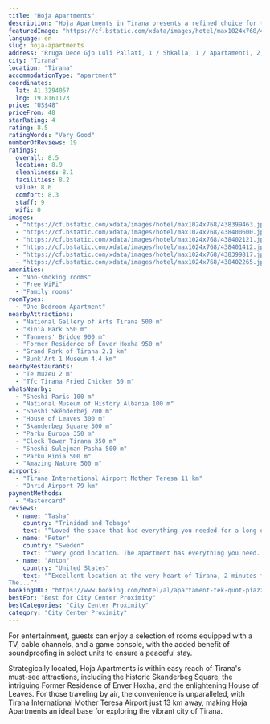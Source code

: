```yaml
---
title: "Hoja Apartments"
description: "Hoja Apartments in Tirana presents a refined choice for travelers seeking both comfort and convenience in the heart of the city."
featuredImage: "https://cf.bstatic.com/xdata/images/hotel/max1024x768/438399463.jpg?k=6ebde4d330a676fe8f9c88f3d5da6aea6a03de9e8447f5ce299e728fde64318d&o=&hp=1"
language: en
slug: hoja-apartments
address: "Rruga Dede Gjo Luli Pallati, 1 / Shkalla, 1 / Apartamenti, 2, 1001 Tirana, Albania"
city: "Tirana"
location: "Tirana"
accommodationType: "apartment"
coordinates:
  lat: 41.3294057
  lng: 19.8161173
price: "US$48"
priceFrom: 48
starRating: 4
rating: 8.5
ratingWords: "Very Good"
numberOfReviews: 19
ratings:
  overall: 8.5
  location: 8.9
  cleanliness: 8.1
  facilities: 8.2
  value: 8.6
  comfort: 8.3
  staff: 9
  wifi: 0
images:
  - "https://cf.bstatic.com/xdata/images/hotel/max1024x768/438399463.jpg?k=6ebde4d330a676fe8f9c88f3d5da6aea6a03de9e8447f5ce299e728fde64318d&o=&hp=1"
  - "https://cf.bstatic.com/xdata/images/hotel/max1024x768/438400600.jpg?k=bf2fa4c2d1237a9c2822cf954781651610abb96fe46a251dd20c6fb993617d95&o=&hp=1"
  - "https://cf.bstatic.com/xdata/images/hotel/max1024x768/438402121.jpg?k=17d92da7e0d443c4f5ec75e53091a05fb95bf17cb8b4c3bef515162e4a934a54&o=&hp=1"
  - "https://cf.bstatic.com/xdata/images/hotel/max1024x768/438401412.jpg?k=43a7998ee89bbef3b9dec484f457738bd44a755aa3a096d8425f5a2579a690ce&o=&hp=1"
  - "https://cf.bstatic.com/xdata/images/hotel/max1024x768/438399817.jpg?k=04834b259c81adb472944d917fee2d7e3f1db4946a7c513d533e2a809fee4660&o=&hp=1"
  - "https://cf.bstatic.com/xdata/images/hotel/max1024x768/438402265.jpg?k=e1204f76039be0fce08392f1a1ec1388cadbb49a4b97ac99dbc06d3ee2891003&o=&hp=1"
amenities:
  - "Non-smoking rooms"
  - "Free WiFi"
  - "Family rooms"
roomTypes:
  - "One-Bedroom Apartment"
nearbyAttractions:
  - "National Gallery of Arts Tirana 500 m"
  - "Rinia Park 550 m"
  - "Tanners' Bridge 900 m"
  - "Former Residence of Enver Hoxha 950 m"
  - "Grand Park of Tirana 2.1 km"
  - "Bunk'Art 1 Museum 4.4 km"
nearbyRestaurants:
  - "Te Muzeu 2 m"
  - "Tfc Tirana Fried Chicken 30 m"
whatsNearby:
  - "Sheshi Paris 100 m"
  - "National Museum of History Albania 100 m"
  - "Sheshi Skënderbej 200 m"
  - "House of Leaves 300 m"
  - "Skanderbeg Square 300 m"
  - "Parku Europa 350 m"
  - "Clock Tower Tirana 350 m"
  - "Sheshi Sulejman Pasha 500 m"
  - "Parku Rinia 500 m"
  - "Amazing Nature 500 m"
airports:
  - "Tirana International Airport Mother Teresa 11 km"
  - "Ohrid Airport 79 km"
paymentMethods:
  - "Mastercard"
reviews:
  - name: "Tasha"
    country: "Trinidad and Tobago"
    text: "“Loved the space that had everything you needed for a long or short stay, even a microwave, which we were happy to see.”"
  - name: "Peter"
    country: "Sweden"
    text: "“Very good location. The apartment has everything you need. The hostess was extremely helpful and kind.”"
  - name: "Anton"
    country: "United States"
    text: "“Excellent location at the very heart of Tirana, 2 minutes from Skenderbej Square and 10 minutes from the Bllok area where is the flow of Tirana’s night life. Next to very good bars and restaurants but in the meantime quiet and cozy
The...”"
bookingURL: "https://www.booking.com/hotel/al/apartament-tek-quot-piazza-quot.en-gb.html?aid=8035640"
bestFor: "Best for City Center Proximity"
bestCategories: "City Center Proximity"
category: "City Center Proximity"
---
```


For entertainment, guests can enjoy a selection of rooms equipped with a TV, cable channels, and a game console, with the added benefit of soundproofing in select units to ensure a peaceful stay. 

Strategically located, Hoja Apartments is within easy reach of Tirana's must-see attractions, including the historic Skanderbeg Square, the intriguing Former Residence of Enver Hoxha, and the enlightening House of Leaves. For those traveling by air, the convenience is unparalleled, with Tirana International Mother Teresa Airport just 13 km away, making Hoja Apartments an ideal base for exploring the vibrant city of Tirana.